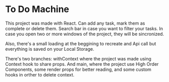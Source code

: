# To Do Machine

This project was made with React.
Can add any task, mark them as complete or delete them. 
Search bar in case you want to filter your tasks.
In case you open two or more windows of the project, they will be sincronized.

Also, there's a small loading at the beggining to recreate and Api call but everything is saved on your Local Storage.

There's two branches: withContext where the project was made using Context hook to share props. And main, where the project use High Order Components, some render props for better reading, and some custom hooks in orther to delete context.


